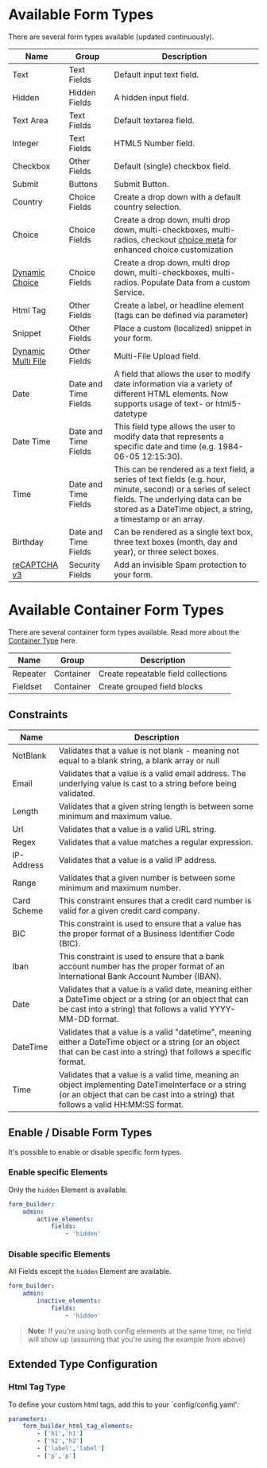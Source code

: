# Available Form Types

There are several form types available (updated continuously).

| Name | Group | Description |
|------|-------|-------------|
| Text | Text Fields | Default input text field. |
| Hidden | Hidden Fields | A hidden input field. |
| Text Area | Text Fields | Default textarea field. |
| Integer | Text Fields | HTML5 Number field. |
| Checkbox | Other Fields | Default (single) checkbox field. |
| Submit | Buttons | Submit Button. |
| Country | Choice Fields| Create a drop down with a default country selection. |
| Choice | Choice Fields | Create a drop down, multi drop down, multi-checkboxes, multi-radios, checkout [choice meta](90_FrontendTips.md#choice-meta-attributes) for enhanced choice customization |
| [Dynamic Choice](82_DynamicChoice.md) | Choice Fields | Create a drop down, multi drop down, multi-checkboxes, multi-radios. Populate Data from a custom Service.|
| Html Tag | Other Fields | Create a label, or headline element (tags can be defined via parameter) |
| Snippet | Other Fields | Place a custom (localized) snippet in your form. |
| [Dynamic Multi File](80_FileUpload.md) | Other Fields | Multi-File Upload field. |
| Date | Date and Time Fields | A field that allows the user to modify date information via a variety of different HTML elements. Now supports usage of text- or html5-datetype |
| Date Time | Date and Time Fields | This field type allows the user to modify data that represents a specific date and time (e.g. 1984-06-05 12:15:30). |
| Time | Date and Time Fields | This can be rendered as a text field, a series of text fields (e.g. hour, minute, second) or a series of select fields. The underlying data can be stored as a DateTime object, a string, a timestamp or an array. |
| Birthday | Date and Time Fields | Can be rendered as a single text box, three text boxes (month, day and year), or three select boxes. |
| [reCAPTCHA v3](03_SpamProtection.md) | Security Fields | Add an invisible Spam protection to your form.  |

# Available Container Form Types

There are several container form types available.
Read more about the [Container Type](84_ContainerType.md) here.

| Name | Group | Description |
|------|-------|-------------|
| Repeater | Container | Create repeatable field collections |
| Fieldset | Container | Create grouped field blocks |

## Constraints

| Name | Description |
|------|-------|
| NotBlank | Validates that a value is not blank - meaning not equal to a blank string, a blank array or null |
| Email | Validates that a value is a valid email address. The underlying value is cast to a string before being validated. |
| Length | Validates that a given string length is between some minimum and maximum value. |
| Url | Validates that a value is a valid URL string. |
| Regex | Validates that a value matches a regular expression. |
| IP-Address | Validates that a value is a valid IP address.  |
| Range | Validates that a given number is between some minimum and maximum number. |
| Card Scheme | This constraint ensures that a credit card number is valid for a given credit card company. |
| BIC| This constraint is used to ensure that a value has the proper format of a Business Identifier Code (BIC).  |
| Iban | This constraint is used to ensure that a bank account number has the proper format of an International Bank Account Number (IBAN). |
| Date | Validates that a value is a valid date, meaning either a DateTime object or a string (or an object that can be cast into a string) that follows a valid YYYY-MM-DD format. |
| DateTime | Validates that a value is a valid "datetime", meaning either a DateTime object or a string (or an object that can be cast into a string) that follows a specific format. |
| Time | Validates that a value is a valid time, meaning an object implementing DateTimeInterface or a string (or an object that can be cast into a string) that follows a valid HH:MM:SS format. |

## Enable / Disable Form Types
It's possible to enable or disable specific form types.

### Enable specific Elements
Only the `hidden` Element is available.

```yaml
form_builder:
    admin:
        active_elements:
            fields:
                - 'hidden'
```

### Disable specific Elements
All Fields except the `hidden` Element are available.

```yaml
form_builder:
    admin:
        inactive_elements:
            fields:
                - 'hidden'
```

> **Note**: If you're using both config elements at the same time, no field will show up (assuming that you're using the example from above)

## Extended Type Configuration

### Html Tag Type
To define your custom html tags, add this to your `config/config.yaml':

```yaml
parameters:
    form_builder_html_tag_elements:
        - ['h1','h1']
        - ['h2','h2']
        - ['label','label']
        - ['p','p']
```
